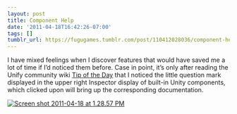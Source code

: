 ```yaml
---
layout: post
title: Component Help
date: '2011-04-18T16:42:26-07:00'
tags: []
tumblr_url: https://fugugames.tumblr.com/post/110412028036/component-help
---
```

I have mixed feelings when I discover features that would have saved me a lot of time if I’d noticed them before. Case in point, it’s only after reading the Unify community wiki [Tip of the Day](http://www.unifycommunity.com/wiki/index.php?title=Tip_of_the_day) that I noticed the little question mark displayed in the upper right Inspector display of built-in Unity components, which clicked upon will bring up the corresponding documentation.

[![](http://itshardtofondlepenguins.com/wp-content/uploads/2011/04/Screen-shot-2011-04-18-at-1.28.57-PM.png "Screen shot 2011-04-18 at 1.28.57 PM")](http://itshardtofondlepenguins.com/wp-content/uploads/2011/04/Screen-shot-2011-04-18-at-1.28.57-PM.png)

